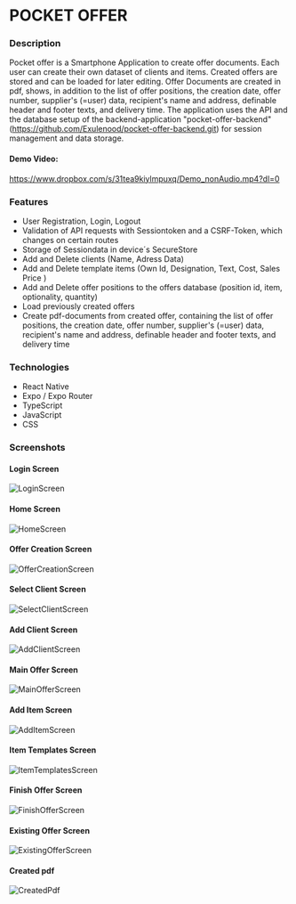 # POCKET OFFER

### Description

Pocket offer is a Smartphone Application to create offer documents. Each user can create their own dataset of clients and items. Created offers are stored and can be loaded for later editing.
Offer Documents are created in pdf, shows, in addition to the list of offer positions, the creation date, offer number, supplier's (=user) data, recipient's name and address, definable header and footer texts, and delivery time.
The application uses the API and the database setup of the backend-application "pocket-offer-backend" (https://github.com/Exulenood/pocket-offer-backend.git) for session management and data storage.

#### Demo Video:
https://www.dropbox.com/s/31tea9kiylmpuxq/Demo_nonAudio.mp4?dl=0

### Features

- User Registration, Login, Logout
- Validation of API requests with Sessiontoken and a CSRF-Token, which changes on certain routes
- Storage of Sessiondata in device´s SecureStore
- Add and Delete clients (Name, Adress Data)
- Add and Delete template items (Own Id, Designation, Text, Cost, Sales Price )
- Add and Delete offer positions to the offers database (position id, item, optionality, quantity)
- Load previously created offers
- Create pdf-documents from created offer, containing the list of offer positions, the creation date, offer number, supplier's (=user) data, recipient's name and address, definable header and footer texts, and delivery time

### Technologies

- React Native
- Expo / Expo Router
- TypeScript
- JavaScript
- CSS

### Screenshots

#### Login Screen

![LoginScreen](./public/images/screenshots/01LoginScreen.png)

#### Home Screen

![HomeScreen](./public/images/screenshots/02HomeScreen.png)

#### Offer Creation Screen

![OfferCreationScreen](./public/images/screenshots/03OfferCreationScreen.png)

#### Select Client Screen

![SelectClientScreen](./public/images/screenshots/04SelectClientScreen.png)

#### Add Client Screen

![AddClientScreen](./public/images/screenshots/05AddClientScreen.png)

#### Main Offer Screen

![MainOfferScreen](./public/images/screenshots/06MainOfferScreen.png)

#### Add Item Screen

![AddItemScreen](./public/images/screenshots/07AddItemScreen.png)

#### Item Templates Screen

![ItemTemplatesScreen](./public/images/screenshots/08ItemTemplatesScreen.png)

#### Finish Offer Screen

![FinishOfferScreen](./public/images/screenshots/09FinishOfferScreen.png)

#### Existing Offer Screen

![ExistingOfferScreen](./public/images/screenshots/10ExistingOffers.png)

#### Created pdf

![CreatedPdf](./public/images/screenshots/11CreatedPdf.png)
